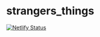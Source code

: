 # strangers_things

[![Netlify Status](https://api.netlify.com/api/v1/badges/4d0a54fc-cb2f-4a0d-ad8f-7b0f2fd1765c/deploy-status)](https://app.netlify.com/sites/strangersthingslist/deploys)
